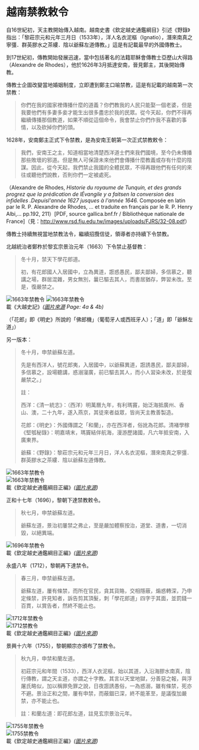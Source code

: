 # 越南禁教敕令

自16世紀初，天主教開始傳入越南。越南史書《欽定越史通鑑綱目》引述《野錄》指出：「黎莊宗元和元年三月日（1533年），洋人名衣泥樞（Ignatio），潛來南真之寧彊．群英膠水之茶縷．陰以爺蘇左道傳教。」這是有記載最早的外國傳教士。

到17世紀初，傳教開始發展迅速，當中包括著名的法籍耶穌會傳教士亞歷山大得路（Alexandre de Rhodes），他於1626年3月抵達安南，晉見鄭主，其後開始傳教。

傳教士企圖改變當地婚姻制度，立即遭到鄭主口喻禁教，這是有記載的越南第一次禁教：

> 你們在我的國家裡傳播什麼的道義？你們教我的人民只能娶一個老婆，但是我要他們有多妻多妾才能生出很多盡忠於我的民眾。從今天起，你們不得再繼續傳播那個教道，如果不順從這個命令，我會禁止你們作我不喜歡的事情，以及砍掉你們的頭。

1628年，安南鄭主正式下令禁教，是為安南王朝第一次正式禁教敕令：

> 我們，安南王之主，知道相當地清楚西洋道士們來我們國境，至今仍未傳播那些敗壞的邪道。但是無人可保證未來他們會傳播什麼教義或存有什麼的陰謀。因此，從今天起，我們禁止我國的全體民眾，不得再跟他們有任何的來往或聽他們說教，否則你們一定被處死。

（Alexandre de Rhodes, *Historie du royaume de Tunquin, et des grands progrez que la prédication de lÉvangile y a faitsen la conversion des infidelles  .Depuisl'année 1627 jusques à l'année 1646.* Composée en latin par le R. P. Alexandre de Rhodes, ... et traduite en français par le R. P. Henry Albi,... pp.192, 211）[PDF, source gallica.bnf.fr / Bibliothèque nationale de France]（見：<http://www.rsd.fju.edu.tw/images/uploads/FJRS/32-08.pdf>）

傳教士持續無視當地禁教法令，繼續招攬信徒，領導者亦持續下令禁教。

北越統治者鄭柞於黎玄宗景治元年（1663）下令禁止基督教：

> 冬十月，禁天下學花郎道。
> 
> 初，有花郎國人入居國中，立為異道，誑惑愚民，鄙夫鄙婦，多信慕之，聽講之場，群居混雜，男女無別，曩已驅去其人，而書居猶存，弊習未改。至是，復嚴禁之。

![1663年禁教令](vietnam2.jpg "1663年禁教令")
![1663年禁教令](vietnam1.jpg "1663年禁教令")  
載《大越史記》*([圖片來源](http://nomfoundation.org/nom-project/history-of-greater-vietnam/Fulltext/85-search?uiLang=en) Page: 4a & 4b)*

（「花郎」即《明史》所說的「佛郎機」（葡萄牙人或西班牙人）；「道」即「爺穌左道」）

另一版本：

> 冬十月，申禁爺蘇左道。
> 
> 先是有西洋人，號花郎夷，入居國中，以爺蘇異道，誑誘愚民，鄙夫鄙婦，多信慕之，設場聽講，惑溺寖廣，前已驅去其人，而小人習染未改，於是復嚴禁之。」
> 
> 註：
> 
> 西洋：《清一統志》：（西洋）明萬曆九年，有利瑪竇，始泛海抵廣州、香山、澳，二十九年，遂入燕京，其徒來者益眾，皆尚天主教善製造。
> 
> 花郎：《明史》：外國傳謂之「和蘭」，亦在西洋者，俗訛為花郎。清褚學稼《堅瓠秘錄》：明嘉靖末，瑪竇結伴航海，漫游歷諸國，凡六年抵安南，入廣東界。
> 
> 爺蘇：《野錄》：黎莊宗元和元年三月日，洋人名衣泥樞，潛來南真之寧彊．群英膠水之茶縷．陰以爺蘇左道傳教。

![1663年禁教令](vietnam3.jpg "1663年禁教令")  
![1663年禁教令](vietnam4.jpg "1663年禁教令")  
載《欽定越史通鑑綱目正編》*([圖片來源](https://lib.nomfoundation.org/collection/1/volume/269/page/5))*

正和十七年（1696），黎朝下達禁教敕令。

> 秋七月，申禁爺蘇左道。
> 
> 爺蘇左道，景治初屢禁之弗止，至是嚴加體察按治，道堂、道書，一切消毀，以絕異端。

![1696年禁教令](vietnam5.jpg "1696年禁教令")  
載《欽定越史通鑑綱目正編》*([圖片來源](https://lib.nomfoundation.org/collection/1/volume/269/page/76))*

永盛八年（1712），黎朝再下達禁令。

> 春三月，申禁爺蘇左道。
> 
> 爺蘇左道，屢有條禁，而所在官民，貪其貨賂，交相隱蔽，煽惑轉深，乃申定條禁，許見知者，訴告剪其頂髮，刺「學花郎道」四字于其面，並罰錢一百貫，以賞告者，然終不能止也。

![1712年禁教令](vietnam6.jpg "1712年禁教令")  
![1712禁教令](vietnam7.jpg "1712年禁教令")  
載《欽定越史通鑑綱目正編》*([圖片來源](https://lib.nomfoundation.org/collection/1/volume/269/page/103))*

景興十六年（1755），黎朝顯宗亦頒布了禁教令。

> 秋九月，申禁和蘭左道。
> 
> 初莊宗元和年間（1533），西洋人衣泥樞，始以其道，入沿海膠水南真，陰行傳教，謂之天主道，亦謂之十字教。其言以天堂地獄，分善惡之報，與浮屠氏略似，加以稱罪免罪之說，日夜誑誘愚俗，一為惑溺，雖有條禁，死亦不避。景治正和之間，屢有申禁，而蔽錮已深，終不能革至，是議復加嚴禁，亦不能止也。
> 
> 註：和蘭左道：即花郎左道，註見玄宗景治元年。

![1755年禁教令](vietnam8.jpg "1755年禁教令")  
![1755禁教令](vietnam9.jpg "1755年禁教令")  
載《欽定越史通鑑綱目正編》*([圖片來源](https://lib.nomfoundation.org/collection/1/volume/270/page/169))*
